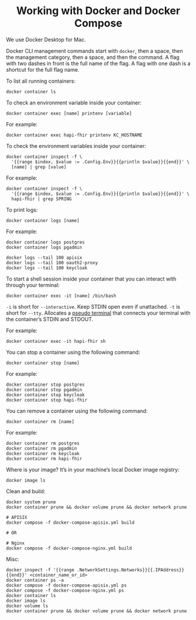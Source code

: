 <h1 align="center">Working with Docker and Docker Compose</h1>

We use Docker Desktop for Mac.

Docker CLI management commands start with `docker`, then a space, then the management category, then a space, and then 
the command. A flag with two dashes in front is the full name of the flag. A flag with one dash is a shortcut for the 
full flag name.

To list all running containers:

```
docker container ls
```

To check an environment variable inside your container:

```
docker container exec [name] printenv [variable]
```

For example:

```
docker container exec hapi-fhir printenv KC_HOSTNAME
```

To check the environment variables inside your container:

```
docker container inspect -f \
  '{{range $index, $value := .Config.Env}}{{println $value}}{{end}}' \
  [name] | grep [value]
```

For example:

```
docker container inspect -f \
  '{{range $index, $value := .Config.Env}}{{println $value}}{{end}}' \
  hapi-fhir | grep SPRING
```

To print logs:

```
docker container logs [name]
```

For example:

```
docker container logs postgres
docker container logs pgadmin

docker logs --tail 100 apisix
docker logs --tail 100 oauth2-proxy
docker logs --tail 100 keycloak
```

To start a shell session inside your container that you can interact with through your terminal:

```
docker container exec -it [name] /bin/bash
```

`-i` is short for `--interactive`. Keep STDIN open even if unattached.
`-t` is short for `--tty`. Allocates a [pseudo terminal](http://en.wikipedia.org/wiki/Pseudo_terminal) that connects your terminal with the container’s STDIN and STDOUT.

For example:

```
docker container exec -it hapi-fhir sh
```

You can stop a container using the following command:

```
docker container stop [name]
```

For example:

```
docker container stop postgres
docker container stop pgadmin
docker container stop keycloak
docker container stop hapi-fhir
```

You can remove a container using the following command:

```
docker container rm [name]
```

For example:

```
docker container rm postgres
docker container rm pgadmin
docker container rm keycloak
docker container rm hapi-fhir
```

Where is your image? It’s in your machine’s local Docker image registry:

```
docker image ls
```

Clean and build:

```
docker system prune
docker container prune && docker volume prune && docker network prune

# APISIX
docker compose -f docker-compose-apisix.yml build

# OR

# Nginx
docker compose -f docker-compose-nginx.yml build
```

Misc:

```
docker inspect -f '{{range .NetworkSettings.Networks}}{{.IPAddress}}{{end}}' <container_name_or_id>
docker container ps -a
docker compose -f docker-compose-apisix.yml ps
docker compose -f docker-compose-nginx.yml ps
docker container ls
docker image ls
docker volume ls
docker container prune && docker volume prune && docker network prune
```
